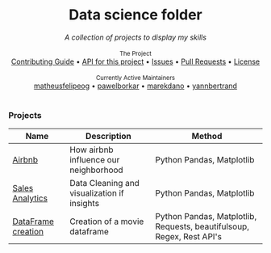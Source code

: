 <div align="center">
    <h1>Data science folder</h1>
    <i>A collection of projects to display my skills</i>
</div>

<br />



<div align="center">
    <sub>The Project</sub>
    <br />
    <a href="CONTRIBUTING.md">Contributing Guide</a> •
    <a href="https://github.com/davemachado/public-api">API for this project</a> •
    <a href="https://github.com/public-apis/public-apis/issues">Issues</a> •
    <a href="https://github.com/public-apis/public-apis/pulls">Pull Requests</a> •
    <a href="LICENSE">License</a>
    <br /><br />
    <sub>Currently Active Maintainers</sub>
    <br />
    <a href="https://github.com/matheusfelipeog">matheusfelipeog</a> •
    <a href="https://github.com/pawelborkar">pawelborkar</a> •
    <a href="https://github.com/marekdano">marekdano</a> •
    <a href="https://github.com/yannbertrand">yannbertrand</a>
</div>

<br />

### Projects
Name | Description | Method |
|---|---|---|
| [Airbnb](https://github.com/JojoRavail/Data_Science/tree/main/Airbnb) | How airbnb influence our neighborhood | Python Pandas, Matplotlib |
| [Sales Analytics](https://github.com/JojoRavail/Data_Science/tree/main/Sales_analytics) | Data Cleaning and visualization if insights | Python Pandas, Matplotlib |
| [DataFrame creation](https://github.com/JojoRavail/Data_Science/tree/main/Airbnb) | Creation of a movie dataframe | Python Pandas, Matplotlib, Requests, beautifulsoup, Regex, Rest API's |


